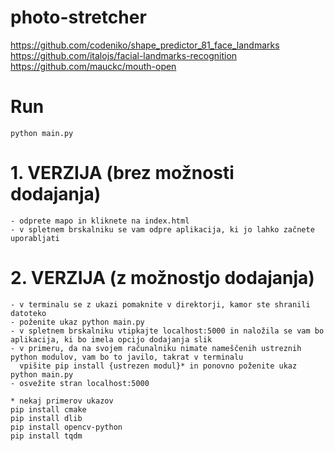 # photo-stretcher

https://github.com/codeniko/shape_predictor_81_face_landmarks  
https://github.com/italojs/facial-landmarks-recognition  
https://github.com/mauckc/mouth-open

# Run

```
python main.py
```

# 1. VERZIJA (brez možnosti dodajanja)
	
	- odprete mapo in kliknete na index.html
	- v spletnem brskalniku se vam odpre aplikacija, ki jo lahko začnete uporabljati

# 2. VERZIJA (z možnostjo dodajanja)

	- v terminalu se z ukazi pomaknite v direktorji, kamor ste shranili datoteko
	- poženite ukaz python main.py
	- v spletnem brskalniku vtipkajte localhost:5000 in naložila se vam bo aplikacija, ki bo imela opcijo dodajanja slik
	- v primeru, da na svojem računalniku nimate nameščenih ustreznih python modulov, vam bo to javilo, takrat v terminalu 
	  vpišite pip install {ustrezen modul}* in ponovno poženite ukaz python main.py 
	- osvežite stran localhost:5000




```
* nekaj primerov ukazov
pip install cmake
pip install dlib
pip install opencv-python
pip install tqdm
```


